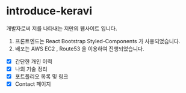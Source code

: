 # introduce-keravi
개발자로써 저를 나타내는 저만의 웹사이트 입니다.

1. 프론트엔드는 React Bootstrap Styled-Components 가 사용되었습니다.
2. 배포는 AWS EC2 , Route53 을 이용하여 진행되었습니다.

- [X] 간단한 개인 이력
- [X] 나의 기술 정리
- [X] 포트폴리오 목록 및 링크
- [X] Contact 페이지
